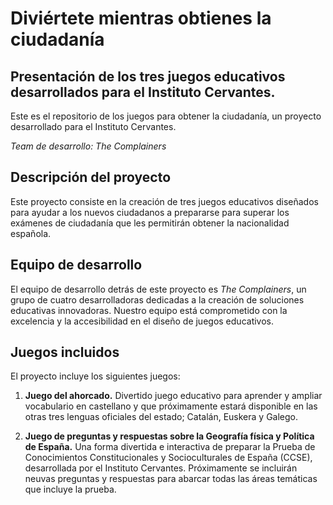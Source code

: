 # Diviértete mientras obtienes la ciudadanía
## Presentación de los tres juegos educativos desarrollados para el Instituto Cervantes.

Este es el repositorio de los juegos para obtener la ciudadanía, un proyecto desarrollado para el Instituto Cervantes.

*Team de desarrollo: The Complainers*

## Descripción del proyecto
Este proyecto consiste en la creación de tres juegos educativos diseñados para ayudar a los nuevos ciudadanos a prepararse para superar los exámenes de ciudadanía que les permitirán obtener la nacionalidad española.

## Equipo de desarrollo
El equipo de desarrollo detrás de este proyecto es *The Complainers*, un grupo de cuatro desarrolladoras dedicadas a la creación de soluciones educativas innovadoras. Nuestro equipo está comprometido con la excelencia y la accesibilidad en el diseño de juegos educativos.

## Juegos incluidos
El proyecto incluye los siguientes juegos:
1. **Juego del ahorcado.** Divertido juego educativo para aprender y ampliar vocabulario en castellano y que próximamente estará disponible en las otras tres lenguas oficiales del estado; Catalán, Euskera y Galego.

2. **Juego de preguntas y respuestas sobre la Geografía física y Política de España.** Una forma divertida e interactiva de preparar la Prueba de Conocimientos Constitucionales y Socioculturales de España (CCSE), desarrollada por el Instituto Cervantes. Próximamente se incluirán neuvas preguntas y respuestas para abarcar todas las áreas temáticas que incluye la prueba.

